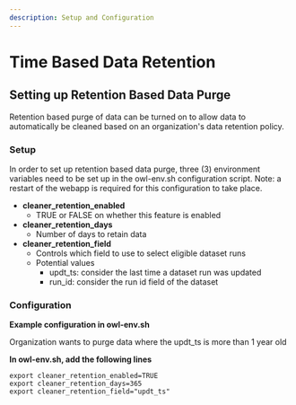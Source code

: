 ```yaml
---
description: Setup and Configuration
---
```


# Time Based Data Retention

## **Setting up Retention Based Data Purge**

Retention based purge of data can be turned on to allow data to automatically be cleaned based on an organization's data retention policy.

### **Setup**

In order to set up retention based data purge, three (3) environment variables need to be set up in the owl-env.sh configuration script.  Note:  a restart of the webapp is required for this configuration to take place.

* **cleaner_retention_enabled**
  * TRUE or FALSE on whether this feature is enabled
* **cleaner_retention_days**
  * Number of days to retain data
* **cleaner_retention_field**
  * Controls which field to use to select eligible dataset runs
  * Potential values
    * updt_ts:  consider the last time a dataset run was updated
    * run_id:  consider the run id field of the dataset

### Configuration

**Example configuration in owl-env.sh**

Organization wants to purge data where the updt_ts is more than 1 year old

**In owl-env.sh, add the following lines**

```
export cleaner_retention_enabled=TRUE
export cleaner_retention_days=365
export cleaner_retention_field="updt_ts" 

```
